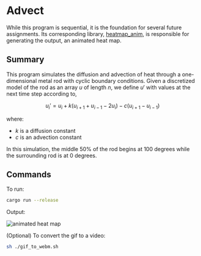 # Advect

While this program is sequential, it is the foundation for several future assignments. Its corresponding library, [heatmap_anim](../../../libs/heatmap_anim/), is responsible for generating the output, an animated heat map.

## Summary

This program simulates the diffusion and advection of heat through a one-dimensional metal rod with cyclic boundary conditions. Given a discretized model of the rod as an array $u$ of length $n$, we define $u'$ with values at the next time step according to,

$$u_{i}' = u_i + k(u_{i+1} + u_{i-1} - 2u_i) - c(u_{i+1} - u_{i-1})$$

where:

- $k$ is a diffusion constant
- $c$ is an advection constant

In this simulation, the middle 50% of the rod begins at 100 degrees while the surrounding rod is at 0 degrees.

## Commands

To run:

```bash
cargo run --release
```

Output:

![animated heat map](../../../imgs/hw2_advect_anim.gif)

(Optional) To convert the gif to a video:
```bash
sh ./gif_to_webm.sh
```
